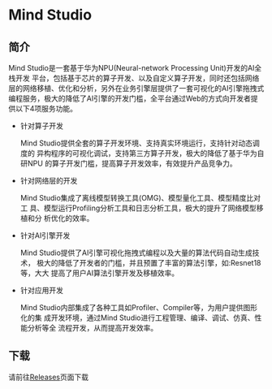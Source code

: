 # Mind Studio

## 简介

Mind Studio是一套基于华为NPU(Neural-network Processing Unit)开发的AI全栈开发 平台，包括基于芯片的算子开发、以及自定义算子开发，同时还包括网络层的网络移植、优化和分析，另外在业务引擎层提供了一套可视化的AI引擎拖拽式编程服务，极大的降低了AI引擎的开发门槛，全平台通过Web的方式向开发者提供以下4项服务功能。

* 针对算子开发
  
  Mind Studio提供全套的算子开发环境、支持真实环境运行，支持针对动态调度的 异构程序的可视化调试，支持第三方算子开发，极大的降低了基于华为自研NPU 的算子开发门槛，提高算子开发效率，有效提升产品竞争力。
  
* 针对网络层的开发
  
  Mind Studio集成了离线模型转换工具(OMG)、模型量化工具、模型精度比对工 具、模型运行Profiling分析工具和日志分析工具，极大的提升了网络模型移植和分 析优化的效率。
  
* 针对AI引擎开发
  
  Mind Studio提供了AI引擎可视化拖拽式编程以及大量的算法代码自动生成技术， 极大的降低了开发者的门槛，并且预置了丰富的算法引擎，如:Resnet18等，大大 提高了用户AI算法引擎开发及移植效率。
 
* 针对应用开发
  
  Mind Studio内部集成了各种工具如Profiler、Compiler等，为用户提供图形化的集 成开发环境，通过Mind Studio进行工程管理、编译、调试、仿真、性能分析等全 流程开发，从而提高开发效率。
  
## 下载

请前往[Releases](https://github.com/huaweiatlas/MindStudio/releases)页面下载
